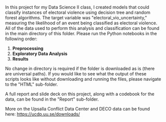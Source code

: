 In this project for my Data Science II class, I created models that could classify instances of electoral violence using decision tree and random forest algorithms. The target variable was "electoral_vio_uncertainty," measuring the likelihood of an event being classified as electoral violence. All of the data used to perform this analysis and classification can be found in the main directory of this folder. Please run the Python notebooks in the following order:

1) **Preprocessing**
2) **Exploratory Data Analysis**
3) **Results**

No change in directory is required if the folder is downloaded as is (there are universal paths). If you would like to see what the output of these scripts looks like without downloading and running the files, please navigate to the "HTML" sub-folder. 

A full report and slide deck on this project, along with a codebook for the data, can be found in the "Report" sub-folder. 

More on the Upsalla Conflict Data Center and DECO data can be found here: https://ucdp.uu.se/downloads/
